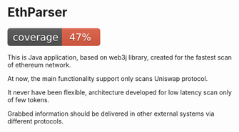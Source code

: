 # EthParser

![example workflow](.github/badges/jacoco.svg)

This is Java application, based on web3j library, created for the fastest scan of ethereum network.

At now, the main functionality support only scans Uniswap protocol.

It never have been flexible, architecture developed for low latency scan only of few tokens.

Grabbed information should be delivered in other external systems via different protocols. 
